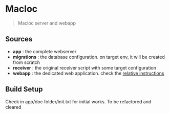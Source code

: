 # Macloc

> Macloc server and webapp

## Sources

- **app** :
    the complete webserver
- **migrations** :
    the database configuration. on target env, it will be created from scratch
- **receiver** :
    the original receiver script with some target configuration
- **webapp** :
    the dedicated web application. check the [relative instructions](webapp/README.md)

## Build Setup

Check in app/doc folder/init.txt for initial works. To be refactored and cleared